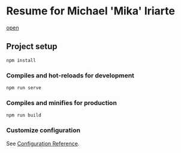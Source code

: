 # Resume for Michael 'Mika' Iriarte

[open](https://mikatalk.github.io/resume-michael-mika-iriarte/)

## Project setup
```
npm install
```

### Compiles and hot-reloads for development
```
npm run serve
```

### Compiles and minifies for production
```
npm run build
```

### Customize configuration
See [Configuration Reference](https://cli.vuejs.org/config/).
